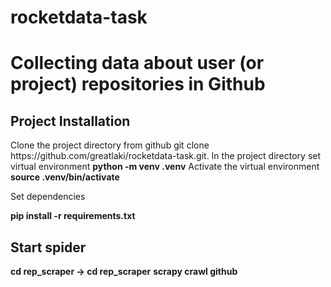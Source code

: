 # rocketdata-task
# Collecting data about user (or project) repositories in Github

## Project Installation

<p>Clone the project directory from github git clone https://github.com/greatlaki/rocketdata-task.git. In the project directory set virtual environment <strong>python -m venv .venv</strong>
Activate the virtual environment <strong>source .venv/bin/activate</strong></p>

<p> Set dependencies </p> <strong>
  pip install -r requirements.txt</strong>

## Start spider 

<p><strong>cd rep_scraper -> cd rep_scraper</strong>
   <strong> scrapy crawl github  </strong> 
  </p>
  
